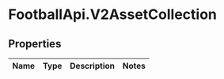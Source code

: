 # FootballApi.V2AssetCollection

## Properties
Name | Type | Description | Notes
------------ | ------------- | ------------- | -------------
